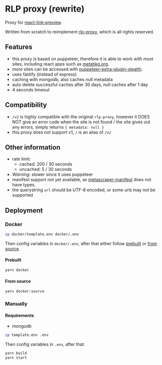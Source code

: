 # RLP proxy (rewrite)

Proxy for [react-link-preview](https://github.com/dhaiwat10/react-link-preview).

Written from scratch to reimplement [rlp-proxy](https://github.com/Dhaiwat10/rlp-proxy), which is all rights reserved.

## Features

- this proxy is based on puppeteer, therefore it is able to work with most sites, including react apps such as
  [metahkg.org](https://metahkg.org).
- more sites can be accessed with [puppeteer-extra-plugin-stealth](https://www.npmjs.com/package/puppeteer-extra-plugin-stealth).
- uses fastify (instead of express)
- caching with mongodb, also caches null metadata
- auto delete successful caches after 30 days, null caches after 1 day
- 4 seconds timeout

## Compatibility

- `/v2` is highly compatible with the original `rlp-proxy`, however it DOES NOT give an error code when the site is not found / the site gives out any errors, simply returns `{ metadata: null }`
- this proxy does not support v1, `/` is an alias of `/v2`

## Other information

- rate limit:
  - cached: 200 / 30 seconds
  - uncached: 5 / 30 seconds
- _Warning_: slower since it uses puppeteer
- manifest support not yet available, as [metascraper-manifest](https://www.npmjs.com/package/metascraper-manifest) does not have types.
- the querystring `url` should be UTF-8 encoded, or some urls may not be supported

## Deployment

### Docker

```bash
cp docker/template.env docker/.env
```

Then config variables in `docker/.env`, after that either follow [prebuilt](#prebuilt) or [from source](#from-source).

#### Prebuilt

```bash
yarn docker
```

#### From source

```bash
yarn docker:source
```

### Manually

#### Requirements

- mongodb

```bash
cp template.env .env
```

Then config variables in `.env`, after that:

```bash
yarn build
yarn start
```
